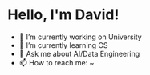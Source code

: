 # Hello, I'm David!
- 🔭 I’m currently working on University
- 🌱 I’m currently learning CS
- 💬 Ask me about AI/Data Engineering
- 📫 How to reach me: ~
